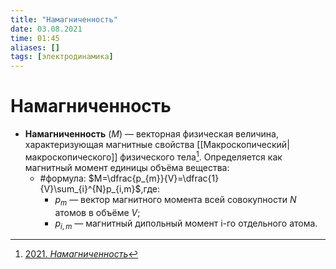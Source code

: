 ```yaml
---
title: "Намагниченность"
date: 03.08.2021
time: 01:45
aliases: []
tags: [электродинамика]
---
```


# Намагниченность

- **Намагниченность** ($M$) — векторная физическая величина, характеризующая магнитные свойства [[Макроскопический|макроскопического]] физического тела[^1].  Определяется как магнитный момент единицы объёма вещества:
	- #формула: $M=\dfrac{p_{m}}{V}=\dfrac{1}{V}\sum_{i}^{N}p_{i,m}$,где:
		- $p_m$ — вектор магнитного момента всей совокупности $N$ атомов в объёме $V$;
		- $p_{i,m}$ — магнитный дипольный момент i-го отдельного атома.

[^1]: [2021. *Намагниченность*](zotero://select/items/1_HDDM8YYZ)